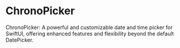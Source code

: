 # ChronoPicker
ChronoPicker: A powerful and customizable date and time picker for SwiftUI, offering enhanced features and flexibility beyond the default DatePicker.
